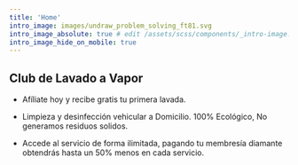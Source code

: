 ```yaml
---
title: 'Home'
intro_image: images/undraw_problem_solving_ft81.svg
intro_image_absolute: true # edit /assets/scss/components/_intro-image.scss for full control
intro_image_hide_on_mobile: true
---
```


## Club de Lavado a Vapor

* Afíliate hoy y recibe gratis tu primera lavada.

* Limpieza y desinfección vehicular a Domicilio. 100% Ecológico, No generamos residuos solidos.

* Accede al servicio de forma ilimitada, pagando tu membresía diamante obtendrás hasta un 50% menos en cada servicio.

